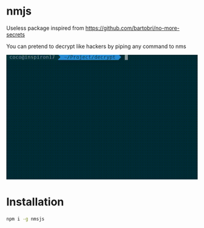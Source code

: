 # nmjs

Useless package inspired from https://github.com/bartobri/no-more-secrets


You can pretend to decrypt like hackers by piping any command to nms

![demo](./sample.gif)

# Installation
``` bash 
npm i -g nmsjs
``` 